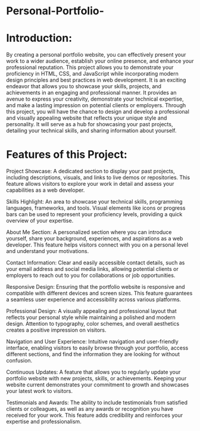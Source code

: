 # Personal-Portfolio-

# Introduction:
By creating a personal portfolio website, you can effectively present your work to a wider audience, establish your online presence, and enhance your professional reputation. This project allows you to demonstrate your proficiency in HTML, CSS, and JavaScript while incorporating modern design principles and best practices in web development. It is an exciting endeavor that allows you to showcase your skills, projects, and achievements in an engaging and professional manner. It provides an avenue to express your creativity, demonstrate your technical expertise, and make a lasting impression on potential clients or employers. Through this project, you will have the chance to design and develop a professional and visually appealing website that reflects your unique style and personality. It will serve as a hub for showcasing your past projects, detailing your technical skills, and sharing information about yourself.

 # Features of this Project:

Project Showcase: A dedicated section to display your past projects, including descriptions, visuals, and links to live demos or repositories. This feature allows visitors to explore your work in detail and assess your capabilities as a web developer.

Skills Highlight: An area to showcase your technical skills, programming languages, frameworks, and tools. Visual elements like icons or progress bars can be used to represent your proficiency levels, providing a quick overview of your expertise.

About Me Section: A personalized section where you can introduce yourself, share your background, experiences, and aspirations as a web developer. This feature helps visitors connect with you on a personal level and understand your motivations.

Contact Information: Clear and easily accessible contact details, such as your email address and social media links, allowing potential clients or employers to reach out to you for collaborations or job opportunities.

Responsive Design: Ensuring that the portfolio website is responsive and compatible with different devices and screen sizes. This feature guarantees a seamless user experience and accessibility across various platforms.

Professional Design: A visually appealing and professional layout that reflects your personal style while maintaining a polished and modern design. Attention to typography, color schemes, and overall aesthetics creates a positive impression on visitors.

Navigation and User Experience: Intuitive navigation and user-friendly interface, enabling visitors to easily browse through your portfolio, access different sections, and find the information they are looking for without confusion.

Continuous Updates: A feature that allows you to regularly update your portfolio website with new projects, skills, or achievements. Keeping your website current demonstrates your commitment to growth and showcases your latest work to visitors.

Testimonials and Awards: The ability to include testimonials from satisfied clients or colleagues, as well as any awards or recognition you have received for your work. This feature adds credibility and reinforces your expertise and professionalism.

